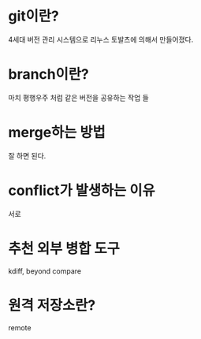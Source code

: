 # git이란?
4세대 버전 관리 시스템으로 리누스 토발츠에 의해서 만들어졌다.

# branch이란?
마치 평행우주 처럼 같은 버전을 공유하는 작업 들

# merge하는 방법
잘 하면 된다.

# conflict가 발생하는 이유
서로

# 추천 외부 병합 도구
kdiff, beyond compare

# 원격 저장소란?
remote